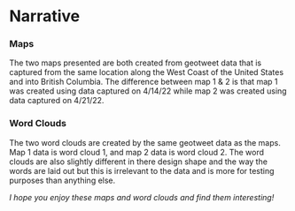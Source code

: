 # Narrative

### Maps

The two maps presented are both created from geotweet data that is captured from the same location along the West Coast of the United States and into British Columbia. The difference between map 1 & 2 is that map 1 was created using data captured on 4/14/22 while map 2 was created using data captured on 4/21/22.

### Word Clouds

The two word clouds are created by the same geotweet data as the maps. Map 1 data is word cloud 1, and map 2 data is word cloud 2. The word clouds are also slightly different in there design shape and the way the words are laid out but this is irrelevant to the data and is more for testing purposes than anything else.


_I hope you enjoy these maps and word clouds and find them interesting!_
